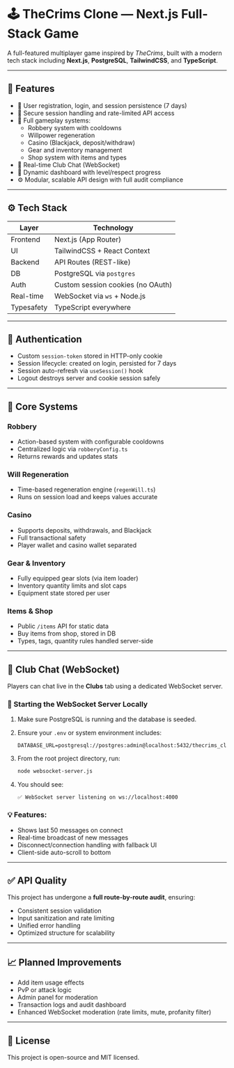 # 🕹️ TheCrims Clone — Next.js Full-Stack Game

A full-featured multiplayer game inspired by *TheCrims*, built with a modern tech stack including **Next.js**, **PostgreSQL**, **TailwindCSS**, and **TypeScript**.

---

## 📌 Features

- 🧍 User registration, login, and session persistence (7 days)
- 🔐 Secure session handling and rate-limited API access
- 🧪 Full gameplay systems:
  - Robbery system with cooldowns
  - Willpower regeneration
  - Casino (Blackjack, deposit/withdraw)
  - Gear and inventory management
  - Shop system with items and types
- 💬 Real-time Club Chat (WebSocket)
- 🎯 Dynamic dashboard with level/respect progress
- ⚙️ Modular, scalable API design with full audit compliance

---

## ⚙️ Tech Stack

| Layer       | Technology                  |
|-------------|-----------------------------|
| Frontend    | Next.js (App Router)        |
| UI          | TailwindCSS + React Context |
| Backend     | API Routes (REST-like)      |
| DB          | PostgreSQL via `postgres`   |
| Auth        | Custom session cookies (no OAuth) |
| Real-time   | WebSocket via `ws` + Node.js |
| Typesafety  | TypeScript everywhere       |

---

## 🔐 Authentication

- Custom `session-token` stored in HTTP-only cookie
- Session lifecycle: created on login, persisted for 7 days
- Session auto-refresh via `useSession()` hook
- Logout destroys server and cookie session safely

---

## 🧠 Core Systems

### Robbery
- Action-based system with configurable cooldowns
- Centralized logic via `robberyConfig.ts`
- Returns rewards and updates stats

### Will Regeneration
- Time-based regeneration engine (`regenWill.ts`)
- Runs on session load and keeps values accurate

### Casino
- Supports deposits, withdrawals, and Blackjack
- Full transactional safety
- Player wallet and casino wallet separated

### Gear & Inventory
- Fully equipped gear slots (via item loader)
- Inventory quantity limits and slot caps
- Equipment state stored per user

### Items & Shop
- Public `/items` API for static data
- Buy items from shop, stored in DB
- Types, tags, quantity rules handled server-side

---

## 💬 Club Chat (WebSocket)

Players can chat live in the **Clubs** tab using a dedicated WebSocket server.

### 🧪 Starting the WebSocket Server Locally

1. Make sure PostgreSQL is running and the database is seeded.
2. Ensure your `.env` or system environment includes:

   ```env
   DATABASE_URL=postgresql://postgres:admin@localhost:5432/thecrims_clone
   ```

3. From the root project directory, run:

   ```bash
   node websocket-server.js
   ```

4. You should see:

   ```
   ✅ WebSocket server listening on ws://localhost:4000
   ```

### 💡 Features:
- Shows last 50 messages on connect
- Real-time broadcast of new messages
- Disconnect/connection handling with fallback UI
- Client-side auto-scroll to bottom

---

## ✅ API Quality

This project has undergone a **full route-by-route audit**, ensuring:
- Consistent session validation
- Input sanitization and rate limiting
- Unified error handling
- Optimized structure for scalability

---

## 📈 Planned Improvements

- Add item usage effects
- PvP or attack logic
- Admin panel for moderation
- Transaction logs and audit dashboard
- Enhanced WebSocket moderation (rate limits, mute, profanity filter)

---

## 📜 License

This project is open-source and MIT licensed.
